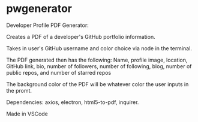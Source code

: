 # pwgenerator

Developer Profile PDF Generator:

Creates a PDF of a developer's GitHub portfolio information.

Takes in user's GitHub username and color choice via node in the terminal.

The PDF generated then has the following:  Name, profile image, location, GitHub link, bio, number of followers, number of following, blog, number of public repos, and number of starred repos
  
The background color of the PDF will be whatever color the user inputs in the promt.

Dependencies: axios, electron, html5-to-pdf, inquirer.

Made in VSCode
